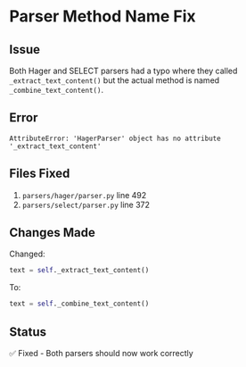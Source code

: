 # Parser Method Name Fix

## Issue
Both Hager and SELECT parsers had a typo where they called `_extract_text_content()` but the actual method is named `_combine_text_content()`.

## Error
```
AttributeError: 'HagerParser' object has no attribute '_extract_text_content'
```

## Files Fixed
1. `parsers/hager/parser.py` line 492
2. `parsers/select/parser.py` line 372

## Changes Made
Changed:
```python
text = self._extract_text_content()
```

To:
```python
text = self._combine_text_content()
```

## Status
✅ Fixed - Both parsers should now work correctly
